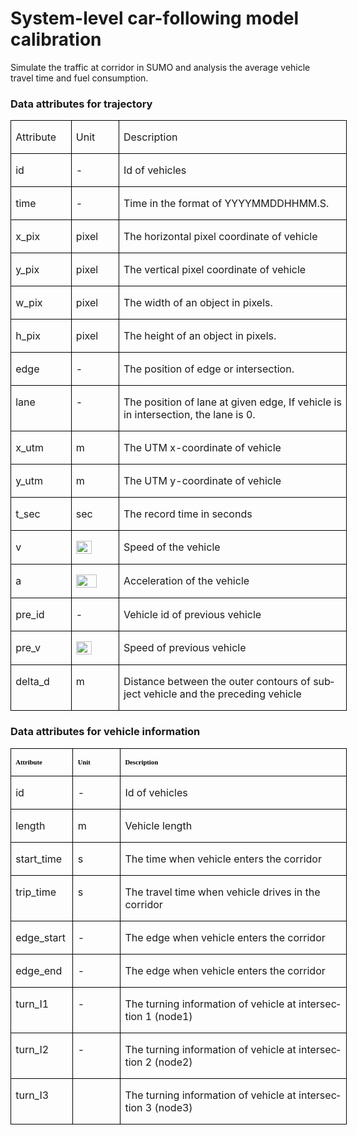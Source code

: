 # System-level car-following model calibration
Simulate the traffic at corridor in SUMO and analysis the average vehicle travel time and fuel consumption.
### Data attributes for trajectory
<table class="MsoTableGrid" border="1" cellspacing="0" cellpadding="0" width="538" style="width:403.75pt;border-collapse:collapse;border:none">
 <tbody><tr>
  <td width="85" valign="top" style="width:63.55pt;border:solid windowtext 1.0pt;
  padding:0cm 5.4pt 0cm 5.4pt">
  <p class="MsoNormal"><span lang="EN-US">Attribute</span></p>
  </td>
  <td width="66" valign="top" style="width:49.6pt;border:solid windowtext 1.0pt;
  border-left:none;padding:0cm 5.4pt 0cm 5.4pt">
  <p class="MsoNormal"><span lang="EN-US">Unit</span></p>
  </td>
  <td width="387" valign="top" style="width:290.6pt;border:solid windowtext 1.0pt;
  border-left:none;padding:0cm 5.4pt 0cm 5.4pt">
  <p class="MsoNormal"><span lang="EN-US">Description</span></p>
  </td>
 </tr>
 <tr>
  <td width="85" valign="top" style="width:63.55pt;border:solid windowtext 1.0pt;
  border-top:none;padding:0cm 5.4pt 0cm 5.4pt">
  <p class="MsoNormal"><span lang="EN-US">id</span></p>
  </td>
  <td width="66" valign="top" style="width:49.6pt;border-top:none;border-left:none;
  border-bottom:solid windowtext 1.0pt;border-right:solid windowtext 1.0pt;
  padding:0cm 5.4pt 0cm 5.4pt">
  <p class="MsoNormal"><span lang="EN-US">-</span></p>
  </td>
  <td width="387" valign="top" style="width:290.6pt;border-top:none;border-left:
  none;border-bottom:solid windowtext 1.0pt;border-right:solid windowtext 1.0pt;
  padding:0cm 5.4pt 0cm 5.4pt">
  <p class="MsoNormal"><span lang="EN-US">Id of vehicles</span></p>
  </td>
 </tr>
 <tr>
  <td width="85" valign="top" style="width:63.55pt;border:solid windowtext 1.0pt;
  border-top:none;padding:0cm 5.4pt 0cm 5.4pt">
  <p class="MsoNormal"><span lang="EN-US">time</span></p>
  </td>
  <td width="66" valign="top" style="width:49.6pt;border-top:none;border-left:none;
  border-bottom:solid windowtext 1.0pt;border-right:solid windowtext 1.0pt;
  padding:0cm 5.4pt 0cm 5.4pt">
  <p class="MsoNormal"><span lang="EN-US">-</span></p>
  </td>
  <td width="387" valign="top" style="width:290.6pt;border-top:none;border-left:
  none;border-bottom:solid windowtext 1.0pt;border-right:solid windowtext 1.0pt;
  padding:0cm 5.4pt 0cm 5.4pt">
  <p class="MsoNormal"><span lang="EN-US">Time in the format of YYYYMMDDHHMM.S.</span></p>
  </td>
 </tr>
 <tr>
  <td width="85" valign="top" style="width:63.55pt;border:solid windowtext 1.0pt;
  border-top:none;padding:0cm 5.4pt 0cm 5.4pt">
  <p class="MsoNormal"><span lang="EN-US">x_pix</span></p>
  </td>
  <td width="66" valign="top" style="width:49.6pt;border-top:none;border-left:none;
  border-bottom:solid windowtext 1.0pt;border-right:solid windowtext 1.0pt;
  padding:0cm 5.4pt 0cm 5.4pt">
  <p class="MsoNormal"><span lang="EN-US">pixel</span></p>
  </td>
  <td width="387" valign="top" style="width:290.6pt;border-top:none;border-left:
  none;border-bottom:solid windowtext 1.0pt;border-right:solid windowtext 1.0pt;
  padding:0cm 5.4pt 0cm 5.4pt">
  <p class="MsoNormal"><span lang="EN-US">The horizontal pixel coordinate of
  vehicle</span></p>
  </td>
 </tr>
 <tr>
  <td width="85" valign="top" style="width:63.55pt;border:solid windowtext 1.0pt;
  border-top:none;padding:0cm 5.4pt 0cm 5.4pt">
  <p class="MsoNormal"><span lang="EN-US">y_pix</span></p>
  </td>
  <td width="66" valign="top" style="width:49.6pt;border-top:none;border-left:none;
  border-bottom:solid windowtext 1.0pt;border-right:solid windowtext 1.0pt;
  padding:0cm 5.4pt 0cm 5.4pt">
  <p class="MsoNormal"><span lang="EN-US">pixel</span></p>
  </td>
  <td width="387" valign="top" style="width:290.6pt;border-top:none;border-left:
  none;border-bottom:solid windowtext 1.0pt;border-right:solid windowtext 1.0pt;
  padding:0cm 5.4pt 0cm 5.4pt">
  <p class="MsoNormal"><span lang="EN-US">The vertical pixel coordinate of vehicle</span></p>
  </td>
 </tr>
 <tr>
  <td width="85" valign="top" style="width:63.55pt;border:solid windowtext 1.0pt;
  border-top:none;padding:0cm 5.4pt 0cm 5.4pt">
  <p class="MsoNormal"><span lang="EN-US">w_pix</span></p>
  </td>
  <td width="66" valign="top" style="width:49.6pt;border-top:none;border-left:none;
  border-bottom:solid windowtext 1.0pt;border-right:solid windowtext 1.0pt;
  padding:0cm 5.4pt 0cm 5.4pt">
  <p class="MsoNormal"><span lang="EN-US">pixel</span></p>
  </td>
  <td width="387" valign="top" style="width:290.6pt;border-top:none;border-left:
  none;border-bottom:solid windowtext 1.0pt;border-right:solid windowtext 1.0pt;
  padding:0cm 5.4pt 0cm 5.4pt">
  <p class="MsoNormal"><span lang="EN-US">The width of an object in pixels.</span></p>
  </td>
 </tr>
 <tr>
  <td width="85" valign="top" style="width:63.55pt;border:solid windowtext 1.0pt;
  border-top:none;padding:0cm 5.4pt 0cm 5.4pt">
  <p class="MsoNormal"><span lang="EN-US">h_pix</span></p>
  </td>
  <td width="66" valign="top" style="width:49.6pt;border-top:none;border-left:none;
  border-bottom:solid windowtext 1.0pt;border-right:solid windowtext 1.0pt;
  padding:0cm 5.4pt 0cm 5.4pt">
  <p class="MsoNormal"><span lang="EN-US">pixel</span></p>
  </td>
  <td width="387" valign="top" style="width:290.6pt;border-top:none;border-left:
  none;border-bottom:solid windowtext 1.0pt;border-right:solid windowtext 1.0pt;
  padding:0cm 5.4pt 0cm 5.4pt">
  <p class="MsoNormal"><span lang="EN-US">The height of an object in pixels.</span></p>
  </td>
 </tr>
 <tr>
  <td width="85" valign="top" style="width:63.55pt;border:solid windowtext 1.0pt;
  border-top:none;padding:0cm 5.4pt 0cm 5.4pt">
  <p class="MsoNormal"><span lang="EN-US">edge</span></p>
  </td>
  <td width="66" valign="top" style="width:49.6pt;border-top:none;border-left:none;
  border-bottom:solid windowtext 1.0pt;border-right:solid windowtext 1.0pt;
  padding:0cm 5.4pt 0cm 5.4pt">
  <p class="MsoNormal"><span lang="EN-US">-</span></p>
  </td>
  <td width="387" valign="top" style="width:290.6pt;border-top:none;border-left:
  none;border-bottom:solid windowtext 1.0pt;border-right:solid windowtext 1.0pt;
  padding:0cm 5.4pt 0cm 5.4pt">
  <p class="MsoNormal"><span lang="EN-US">The position of edge or intersection.</span></p>
  </td>
 </tr>
 <tr>
  <td width="85" valign="top" style="width:63.55pt;border:solid windowtext 1.0pt;
  border-top:none;padding:0cm 5.4pt 0cm 5.4pt">
  <p class="MsoNormal"><span lang="EN-US">lane</span></p>
  </td>
  <td width="66" valign="top" style="width:49.6pt;border-top:none;border-left:none;
  border-bottom:solid windowtext 1.0pt;border-right:solid windowtext 1.0pt;
  padding:0cm 5.4pt 0cm 5.4pt">
  <p class="MsoNormal"><span lang="EN-US">-</span></p>
  </td>
  <td width="387" valign="top" style="width:290.6pt;border-top:none;border-left:
  none;border-bottom:solid windowtext 1.0pt;border-right:solid windowtext 1.0pt;
  padding:0cm 5.4pt 0cm 5.4pt">
  <p class="MsoNormal"><span lang="EN-US">The position of lane at given edge, If
  vehicle is in intersection, the lane is 0.</span></p>
  </td>
 </tr>
 <tr>
  <td width="85" valign="top" style="width:63.55pt;border:solid windowtext 1.0pt;
  border-top:none;padding:0cm 5.4pt 0cm 5.4pt">
  <p class="MsoNormal"><span lang="EN-US">x_utm</span></p>
  </td>
  <td width="66" valign="top" style="width:49.6pt;border-top:none;border-left:none;
  border-bottom:solid windowtext 1.0pt;border-right:solid windowtext 1.0pt;
  padding:0cm 5.4pt 0cm 5.4pt">
  <p class="MsoNormal"><span lang="EN-US">m</span></p>
  </td>
  <td width="387" valign="top" style="width:290.6pt;border-top:none;border-left:
  none;border-bottom:solid windowtext 1.0pt;border-right:solid windowtext 1.0pt;
  padding:0cm 5.4pt 0cm 5.4pt">
  <p class="MsoNormal"><span lang="EN-US">The UTM x-coordinate of vehicle</span></p>
  </td>
 </tr>
 <tr>
  <td width="85" valign="top" style="width:63.55pt;border:solid windowtext 1.0pt;
  border-top:none;padding:0cm 5.4pt 0cm 5.4pt">
  <p class="MsoNormal"><span lang="EN-US">y_utm</span></p>
  </td>
  <td width="66" valign="top" style="width:49.6pt;border-top:none;border-left:none;
  border-bottom:solid windowtext 1.0pt;border-right:solid windowtext 1.0pt;
  padding:0cm 5.4pt 0cm 5.4pt">
  <p class="MsoNormal"><span lang="EN-US">m</span></p>
  </td>
  <td width="387" valign="top" style="width:290.6pt;border-top:none;border-left:
  none;border-bottom:solid windowtext 1.0pt;border-right:solid windowtext 1.0pt;
  padding:0cm 5.4pt 0cm 5.4pt">
  <p class="MsoNormal"><span lang="EN-US">The UTM y-coordinate of vehicle</span></p>
  </td>
 </tr>
 <tr>
  <td width="85" valign="top" style="width:63.55pt;border:solid windowtext 1.0pt;
  border-top:none;padding:0cm 5.4pt 0cm 5.4pt">
  <p class="MsoNormal"><span lang="EN-US">t_sec</span></p>
  </td>
  <td width="66" valign="top" style="width:49.6pt;border-top:none;border-left:none;
  border-bottom:solid windowtext 1.0pt;border-right:solid windowtext 1.0pt;
  padding:0cm 5.4pt 0cm 5.4pt">
  <p class="MsoNormal"><span lang="EN-US">sec</span></p>
  </td>
  <td width="387" valign="top" style="width:290.6pt;border-top:none;border-left:
  none;border-bottom:solid windowtext 1.0pt;border-right:solid windowtext 1.0pt;
  padding:0cm 5.4pt 0cm 5.4pt">
  <p class="MsoNormal"><span lang="EN-US">The record time in seconds</span></p>
  </td>
 </tr>
 <tr>
  <td width="85" valign="top" style="width:63.55pt;border:solid windowtext 1.0pt;
  border-top:none;padding:0cm 5.4pt 0cm 5.4pt">
  <p class="MsoNormal"><span lang="EN-US">v</span></p>
  </td>
  <td width="66" valign="top" style="width:49.6pt;border-top:none;border-left:none;
  border-bottom:solid windowtext 1.0pt;border-right:solid windowtext 1.0pt;
  padding:0cm 5.4pt 0cm 5.4pt">
  <p class="MsoNormal"><span lang="EN-US" style="font-size:10.5pt;font-family:等线"><img width="25" height="21" src="Data%20attributes%20for%20trajectory_files/image001.png"></span></p>
  </td>
  <td width="387" valign="top" style="width:290.6pt;border-top:none;border-left:
  none;border-bottom:solid windowtext 1.0pt;border-right:solid windowtext 1.0pt;
  padding:0cm 5.4pt 0cm 5.4pt">
  <p class="MsoNormal"><span lang="EN-US">Speed of the vehicle</span></p>
  </td>
 </tr>
 <tr>
  <td width="85" valign="top" style="width:63.55pt;border:solid windowtext 1.0pt;
  border-top:none;padding:0cm 5.4pt 0cm 5.4pt">
  <p class="MsoNormal"><span lang="EN-US">a</span></p>
  </td>
  <td width="66" valign="top" style="width:49.6pt;border-top:none;border-left:none;
  border-bottom:solid windowtext 1.0pt;border-right:solid windowtext 1.0pt;
  padding:0cm 5.4pt 0cm 5.4pt">
  <p class="MsoNormal"><span lang="EN-US" style="font-size:10.5pt;font-family:等线"><img width="33" height="21" src="Data%20attributes%20for%20trajectory_files/image002.png"></span></p>
  </td>
  <td width="387" valign="top" style="width:290.6pt;border-top:none;border-left:
  none;border-bottom:solid windowtext 1.0pt;border-right:solid windowtext 1.0pt;
  padding:0cm 5.4pt 0cm 5.4pt">
  <p class="MsoNormal"><span lang="EN-US">Acceleration of the vehicle</span></p>
  </td>
 </tr>
 <tr>
  <td width="85" valign="top" style="width:63.55pt;border:solid windowtext 1.0pt;
  border-top:none;padding:0cm 5.4pt 0cm 5.4pt">
  <p class="MsoNormal"><span lang="EN-US">pre_id</span></p>
  </td>
  <td width="66" valign="top" style="width:49.6pt;border-top:none;border-left:none;
  border-bottom:solid windowtext 1.0pt;border-right:solid windowtext 1.0pt;
  padding:0cm 5.4pt 0cm 5.4pt">
  <p class="MsoNormal"><span lang="EN-US">-</span></p>
  </td>
  <td width="387" valign="top" style="width:290.6pt;border-top:none;border-left:
  none;border-bottom:solid windowtext 1.0pt;border-right:solid windowtext 1.0pt;
  padding:0cm 5.4pt 0cm 5.4pt">
  <p class="MsoNormal"><span lang="EN-US">Vehicle id of previous vehicle</span></p>
  </td>
 </tr>
 <tr>
  <td width="85" valign="top" style="width:63.55pt;border:solid windowtext 1.0pt;
  border-top:none;padding:0cm 5.4pt 0cm 5.4pt">
  <p class="MsoNormal"><span lang="EN-US">pre_v</span></p>
  </td>
  <td width="66" valign="top" style="width:49.6pt;border-top:none;border-left:none;
  border-bottom:solid windowtext 1.0pt;border-right:solid windowtext 1.0pt;
  padding:0cm 5.4pt 0cm 5.4pt">
  <p class="MsoNormal"><span lang="EN-US" style="font-size:10.5pt;font-family:等线"><img width="25" height="21" src="Data%20attributes%20for%20trajectory_files/image001.png"></span></p>
  </td>
  <td width="387" valign="top" style="width:290.6pt;border-top:none;border-left:
  none;border-bottom:solid windowtext 1.0pt;border-right:solid windowtext 1.0pt;
  padding:0cm 5.4pt 0cm 5.4pt">
  <p class="MsoNormal"><span lang="EN-US">Speed of previous vehicle</span></p>
  </td>
 </tr>
 <tr>
  <td width="85" valign="top" style="width:63.55pt;border:solid windowtext 1.0pt;
  border-top:none;padding:0cm 5.4pt 0cm 5.4pt">
  <p class="MsoNormal"><span lang="EN-US">delta_d</span></p>
  </td>
  <td width="66" valign="top" style="width:49.6pt;border-top:none;border-left:none;
  border-bottom:solid windowtext 1.0pt;border-right:solid windowtext 1.0pt;
  padding:0cm 5.4pt 0cm 5.4pt">
  <p class="MsoNormal"><span lang="EN-US">m</span></p>
  </td>
  <td width="387" valign="top" style="width:290.6pt;border-top:none;border-left:
  none;border-bottom:solid windowtext 1.0pt;border-right:solid windowtext 1.0pt;
  padding:0cm 5.4pt 0cm 5.4pt">
  <p class="MsoNormal"><span lang="EN-US">Distance between the outer contours of
  subject vehicle and the preceding vehicle </span></p>
  </td>
 </tr>
</tbody></table>

### Data attributes for vehicle information
<table class="MsoTableGrid" border="1" cellspacing="0" cellpadding="0" width="538" style="width:403.75pt;border-collapse:collapse;border:none">
 <tbody><tr>
  <td width="85" valign="top" style="width:63.55pt;border:solid windowtext 1.0pt;
  padding:0cm 5.4pt 0cm 5.4pt">
  <p class="MsoNormal"><b><span lang="EN-US" style="font-size:8.0pt;font-family:
  &quot;NimbusRomNo9L-Medi&quot;,serif;color:black">Attribute</span></b></p>
  </td>
  <td width="66" valign="top" style="width:49.6pt;border:solid windowtext 1.0pt;
  border-left:none;padding:0cm 5.4pt 0cm 5.4pt">
  <p class="MsoNormal"><b><span lang="EN-US" style="font-size:8.0pt;font-family:
  &quot;NimbusRomNo9L-Medi&quot;,serif;color:black">Unit</span></b></p>
  </td>
  <td width="387" valign="top" style="width:290.6pt;border:solid windowtext 1.0pt;
  border-left:none;padding:0cm 5.4pt 0cm 5.4pt">
  <p class="MsoNormal"><b><span lang="EN-US" style="font-size:8.0pt;font-family:
  &quot;NimbusRomNo9L-Medi&quot;,serif;color:black">Description</span></b></p>
  </td>
 </tr>
 <tr>
  <td width="85" valign="top" style="width:63.55pt;border:solid windowtext 1.0pt;
  border-top:none;padding:0cm 5.4pt 0cm 5.4pt">
  <p class="MsoNormal"><span lang="EN-US">id</span></p>
  </td>
  <td width="66" valign="top" style="width:49.6pt;border-top:none;border-left:none;
  border-bottom:solid windowtext 1.0pt;border-right:solid windowtext 1.0pt;
  padding:0cm 5.4pt 0cm 5.4pt">
  <p class="MsoNormal"><span lang="EN-US">-</span></p>
  </td>
  <td width="387" valign="top" style="width:290.6pt;border-top:none;border-left:
  none;border-bottom:solid windowtext 1.0pt;border-right:solid windowtext 1.0pt;
  padding:0cm 5.4pt 0cm 5.4pt">
  <p class="MsoNormal"><span lang="EN-US">Id of vehicles</span></p>
  </td>
 </tr>
 <tr>
  <td width="85" valign="top" style="width:63.55pt;border:solid windowtext 1.0pt;
  border-top:none;padding:0cm 5.4pt 0cm 5.4pt">
  <p class="MsoNormal"><span lang="EN-US">length</span></p>
  </td>
  <td width="66" valign="top" style="width:49.6pt;border-top:none;border-left:none;
  border-bottom:solid windowtext 1.0pt;border-right:solid windowtext 1.0pt;
  padding:0cm 5.4pt 0cm 5.4pt">
  <p class="MsoNormal"><span lang="EN-US">m</span></p>
  </td>
  <td width="387" valign="top" style="width:290.6pt;border-top:none;border-left:
  none;border-bottom:solid windowtext 1.0pt;border-right:solid windowtext 1.0pt;
  padding:0cm 5.4pt 0cm 5.4pt">
  <p class="MsoNormal"><span lang="EN-US">Vehicle length</span></p>
  </td>
 </tr>
 <tr>
  <td width="85" valign="top" style="width:63.55pt;border:solid windowtext 1.0pt;
  border-top:none;padding:0cm 5.4pt 0cm 5.4pt">
  <p class="MsoNormal"><span class="spelle"><span lang="EN-US">start_time</span></span></p>
  </td>
  <td width="66" valign="top" style="width:49.6pt;border-top:none;border-left:none;
  border-bottom:solid windowtext 1.0pt;border-right:solid windowtext 1.0pt;
  padding:0cm 5.4pt 0cm 5.4pt">
  <p class="MsoNormal"><span lang="EN-US">s</span></p>
  </td>
  <td width="387" valign="top" style="width:290.6pt;border-top:none;border-left:
  none;border-bottom:solid windowtext 1.0pt;border-right:solid windowtext 1.0pt;
  padding:0cm 5.4pt 0cm 5.4pt">
  <p class="MsoNormal"><span lang="EN-US">The time when vehicle enters the corridor</span></p>
  </td>
 </tr>
 <tr>
  <td width="85" valign="top" style="width:63.55pt;border:solid windowtext 1.0pt;
  border-top:none;padding:0cm 5.4pt 0cm 5.4pt">
  <p class="MsoNormal"><span class="spelle"><span lang="EN-US">trip_time</span></span></p>
  </td>
  <td width="66" valign="top" style="width:49.6pt;border-top:none;border-left:none;
  border-bottom:solid windowtext 1.0pt;border-right:solid windowtext 1.0pt;
  padding:0cm 5.4pt 0cm 5.4pt">
  <p class="MsoNormal"><span lang="EN-US">s</span></p>
  </td>
  <td width="387" valign="top" style="width:290.6pt;border-top:none;border-left:
  none;border-bottom:solid windowtext 1.0pt;border-right:solid windowtext 1.0pt;
  padding:0cm 5.4pt 0cm 5.4pt">
  <p class="MsoNormal"><span lang="EN-US">The travel time when vehicle drives in
  the corridor</span></p>
  </td>
 </tr>
 <tr>
  <td width="85" valign="top" style="width:63.55pt;border:solid windowtext 1.0pt;
  border-top:none;padding:0cm 5.4pt 0cm 5.4pt">
  <p class="MsoNormal"><span class="spelle"><span lang="EN-US">edge_start</span></span></p>
  </td>
  <td width="66" valign="top" style="width:49.6pt;border-top:none;border-left:none;
  border-bottom:solid windowtext 1.0pt;border-right:solid windowtext 1.0pt;
  padding:0cm 5.4pt 0cm 5.4pt">
  <p class="MsoNormal"><span lang="EN-US">-</span></p>
  </td>
  <td width="387" valign="top" style="width:290.6pt;border-top:none;border-left:
  none;border-bottom:solid windowtext 1.0pt;border-right:solid windowtext 1.0pt;
  padding:0cm 5.4pt 0cm 5.4pt">
  <p class="MsoNormal"><span lang="EN-US">The edge when vehicle enters the corridor</span></p>
  </td>
 </tr>
 <tr>
  <td width="85" valign="top" style="width:63.55pt;border:solid windowtext 1.0pt;
  border-top:none;padding:0cm 5.4pt 0cm 5.4pt">
  <p class="MsoNormal"><span class="spelle"><span lang="EN-US">edge_end</span></span></p>
  </td>
  <td width="66" valign="top" style="width:49.6pt;border-top:none;border-left:none;
  border-bottom:solid windowtext 1.0pt;border-right:solid windowtext 1.0pt;
  padding:0cm 5.4pt 0cm 5.4pt">
  <p class="MsoNormal"><span lang="EN-US">-</span></p>
  </td>
  <td width="387" valign="top" style="width:290.6pt;border-top:none;border-left:
  none;border-bottom:solid windowtext 1.0pt;border-right:solid windowtext 1.0pt;
  padding:0cm 5.4pt 0cm 5.4pt">
  <p class="MsoNormal"><span lang="EN-US">The edge </span><span lang="EN-US">when vehicle
  enters the corridor</span></p>
  </td>
 </tr>
 <tr>
  <td width="85" valign="top" style="width:63.55pt;border:solid windowtext 1.0pt;
  border-top:none;padding:0cm 5.4pt 0cm 5.4pt">
  <p class="MsoNormal"><span lang="EN-US">turn_I1</span></p>
  </td>
  <td width="66" valign="top" style="width:49.6pt;border-top:none;border-left:none;
  border-bottom:solid windowtext 1.0pt;border-right:solid windowtext 1.0pt;
  padding:0cm 5.4pt 0cm 5.4pt">
  <p class="MsoNormal"><span lang="EN-US">-</span></p>
  </td>
  <td width="387" valign="top" style="width:290.6pt;border-top:none;border-left:
  none;border-bottom:solid windowtext 1.0pt;border-right:solid windowtext 1.0pt;
  padding:0cm 5.4pt 0cm 5.4pt">
  <p class="MsoNormal"><span lang="EN-US">The turning information of vehicle at
  intersection 1 (node1)</span></p>
  </td>
 </tr>
 <tr>
  <td width="85" valign="top" style="width:63.55pt;border:solid windowtext 1.0pt;
  border-top:none;padding:0cm 5.4pt 0cm 5.4pt">
  <p class="MsoNormal"><span lang="EN-US">turn_I2</span></p>
  </td>
  <td width="66" valign="top" style="width:49.6pt;border-top:none;border-left:none;
  border-bottom:solid windowtext 1.0pt;border-right:solid windowtext 1.0pt;
  padding:0cm 5.4pt 0cm 5.4pt">
  <p class="MsoNormal"><span lang="EN-US">-</span></p>
  </td>
  <td width="387" valign="top" style="width:290.6pt;border-top:none;border-left:
  none;border-bottom:solid windowtext 1.0pt;border-right:solid windowtext 1.0pt;
  padding:0cm 5.4pt 0cm 5.4pt">
  <p class="MsoNormal"><span lang="EN-US">The turning information of vehicle at
  intersection 2 (node2)</span></p>
  </td>
 </tr>
 <tr>
  <td width="85" valign="top" style="width:63.55pt;border:solid windowtext 1.0pt;
  border-top:none;padding:0cm 5.4pt 0cm 5.4pt">
  <p class="MsoNormal"><span lang="EN-US">turn_I3</span></p>
  </td>
  <td width="66" valign="top" style="width:49.6pt;border-top:none;border-left:none;
  border-bottom:solid windowtext 1.0pt;border-right:solid windowtext 1.0pt;
  padding:0cm 5.4pt 0cm 5.4pt">
  <p class="MsoNormal"><span lang="EN-US">&nbsp;</span></p>
  </td>
  <td width="387" valign="top" style="width:290.6pt;border-top:none;border-left:
  none;border-bottom:solid windowtext 1.0pt;border-right:solid windowtext 1.0pt;
  padding:0cm 5.4pt 0cm 5.4pt">
  <p class="MsoNormal"><span lang="EN-US">The turning information of vehicle at
  intersection 3 (node3)</span></p>
  </td>
 </tr>
</tbody></table>